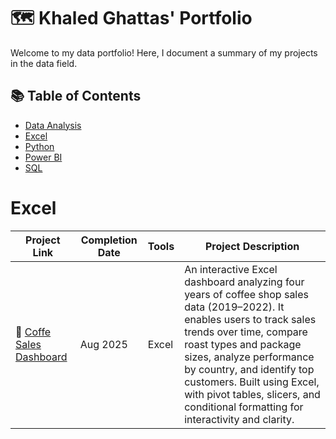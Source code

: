 # 🗺 Khaled Ghattas' Portfolio

Welcome to my data portfolio! Here, I document a summary of my projects in the data field. 

## 📚 Table of Contents
- [Data Analysis](#data-analysis)
- [Excel](#excel)
- [Python](#python)
- [Power BI](#power-bi)
- [SQL](#sql)

# Excel
| Project Link | Completion Date | Tools | Project Description | 
|---|---|---|---|
| 🚗 [Coffe Sales Dashboard](https://github.com/khaleedgt/CoffeSalesDashboard) | Aug 2025 |Excel|An interactive Excel dashboard analyzing four years of coffee shop sales data (2019–2022). It enables users to track sales trends over time, compare roast types and package sizes, analyze performance by country, and identify top customers. Built using Excel, with pivot tables, slicers, and conditional formatting for interactivity and clarity.|


